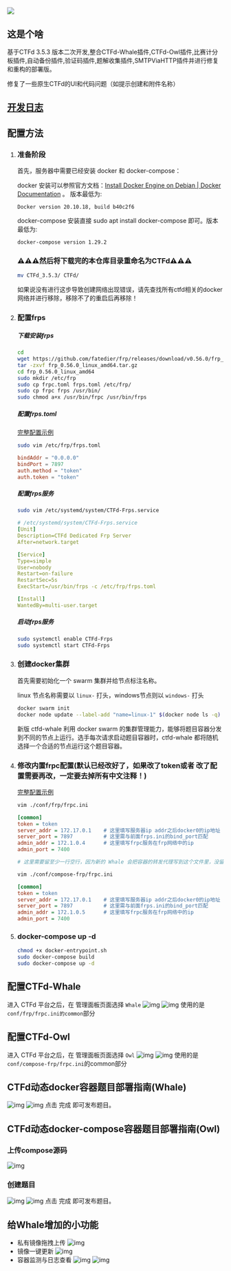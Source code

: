 # ![](https://github.com/CTFd/CTFd/blob/master/CTFd/themes/core/static/img/logo.png?raw=true)

## 这是个啥

基于CTFd 3.5.3 版本二次开发,整合CTFd-Whale插件,CTFd-Owl插件,比赛计分板插件,自动备份插件,验证码插件,题解收集插件,SMTPViaHTTP插件并进行修复和重构的部署版。

修复了一些原生CTFd的UI和代码问题（如提示创建和附件名称）

## [开发日志](https://github.com/dlut-sss/CTFd_3.5.3/blob/main/CHANGELOG.md)

## 配置方法

1. ### 准备阶段

   首先，服务器中需要已经安装 docker 和 docker-compose：

   docker 安装可以参照官方文档：[Install Docker Engine on Debian | Docker Documentation](https://docs.docker.com/engine/install/debian/) 。 版本最低为:

   ```
   Docker version 20.10.18, build b40c2f6
   ```

   docker-compose 安装直接 sudo apt install docker-compose 即可。版本最低为:

   ```
   docker-compose version 1.29.2
   ```
   ### **⚠⚠⚠然后将下载完的本仓库目录重命名为CTFd⚠⚠⚠**
   ```bash
   mv CTFd_3.5.3/ CTFd/
   ```
   如果说没有进行这步导致创建网络出现错误，请先查找所有ctfd相关的docker网络并进行移除，移除不了的重启后再移除！
   

2. ### 配置frps

   ##### 下载安装frps

   ```bash
   cd
   wget https://github.com/fatedier/frp/releases/download/v0.56.0/frp_0.56.0_linux_amd64.tar.gz
   tar -zxvf frp_0.56.0_linux_amd64.tar.gz
   cd frp_0.56.0_linux_amd64
   sudo mkdir /etc/frp
   sudo cp frpc.toml frps.toml /etc/frp/
   sudo cp frpc frps /usr/bin/
   sudo chmod a+x /usr/bin/frpc /usr/bin/frps
   ```

   ##### 配置frps.toml 
   <a href="https://github.com/fatedier/frp/blob/dev/conf/frps_full_example.toml" target="_blank">完整配置示例</a>

   ```bash
   sudo vim /etc/frp/frps.toml
   ```

   ```toml
   bindAddr = "0.0.0.0"
   bindPort = 7897
   auth.method = "token"
   auth.token = "token"
   ```
   
   ##### 配置frps服务
   ```bash
   sudo vim /etc/systemd/system/CTFd-Frps.service
   ```
   
   ```yaml
   # /etc/systemd/system/CTFd-Frps.service
   [Unit]
   Description=CTFd Dedicated Frp Server
   After=network.target
   
   [Service]
   Type=simple
   User=nobody
   Restart=on-failure
   RestartSec=5s
   ExecStart=/usr/bin/frps -c /etc/frp/frps.toml
   
   [Install]
   WantedBy=multi-user.target
   ```
   ##### 启动frps服务

   ```bash
   sudo systemctl enable CTFd-Frps
   sudo systemctl start CTFd-Frps
   ```

3. ### 创建docker集群

   首先需要初始化一个 swarm 集群并给节点标注名称。

   linux 节点名称需要以 `linux-` 打头，windows节点则以 `windows-` 打头

   ```bash
   docker swarm init
   docker node update --label-add "name=linux-1" $(docker node ls -q)
   ```

   新版 ctfd-whale 利用 docker swarm 的集群管理能力，能够将题目容器分发到不同的节点上运行。选手每次请求启动题目容器时，ctfd-whale 都将随机选择一个合适的节点运行这个题目容器。

4. ### 修改内置frpc配置(默认已经改好了，如果改了token或者 改了配置需要再改，一定要去掉所有中文注释！)
   <a href="https://github.com/fatedier/frp/blob/dev/conf/legacy/frpc_legacy_full.ini" target="_blank">完整配置示例</a>
   ```bash
   vim ./conf/frp/frpc.ini
   ```

   ```ini
   [common]
   token = token
   server_addr = 172.17.0.1    # 这里填写服务器ip addr之后docker0的ip地址
   server_port = 7897          # 这里需与前面frps.ini的bind_port匹配
   admin_addr = 172.1.0.4      # 这里填写frpc服务在frp网络中的ip
   admin_port = 7400
   
   # 这里需要留至少一行空行，因为新的 Whale 会把容器的转发代理写到这个文件里，没留空行的话会影响 admin_port。
   ```

   ```bash
   vim ./conf/compose-frp/frpc.ini
   ```

   ```ini
   [common]
   token = token
   server_addr = 172.17.0.1    # 这里填写服务器ip addr之后docker0的ip地址
   server_port = 7897          # 这里需与前面frps.ini的bind_port匹配
   admin_addr = 172.1.0.5      # 这里填写frpc服务在frp网络中的ip
   admin_port = 7400

   ```
5. ### docker-compose up -d

   ```bash
   chmod +x docker-entrypoint.sh
   sudo docker-compose build
   sudo docker-compose up -d
   ```

## 配置CTFd-Whale
进入 CTFd 平台之后，在 管理面板页面选择 `Whale`
![img](docs/ctfd-whale-admin-settings-docker.png)
![img](docs/ctfd-whale-admin-settings-router.png)
使用的是`conf/frp/frpc.ini的common`部分

## 配置CTFd-Owl
进入 CTFd 平台之后，在 管理面板页面选择 `Owl`
![img](docs/owl-config-1.png)
![img](docs/owl-config-2.png)
使用的是`conf/compose-frp/frpc.ini`的common部分

## CTFd动态docker容器题目部署指南(Whale)
![img](docs/challenges-new.png)
![img](docs/challenges-new-2.png)
点击 完成 即可发布题目。

## CTFd动态docker-compose容器题目部署指南(Owl)
### 上传compose源码
![img](docs/owl-upload.png)
### 创建题目
![img](docs/owl-new-1.png)
![img](docs/owl-new-2.png)
点击 完成 即可发布题目。

## 给Whale增加的小功能
- 私有镜像拖拽上传
![img](docs/ctfd-whale-upload.png)
- 镜像一键更新
![img](docs/challenges-update.png)
- 容器监测与日志查看
![img](docs/docker-1.png)
![img](docs/docker-2.png)
